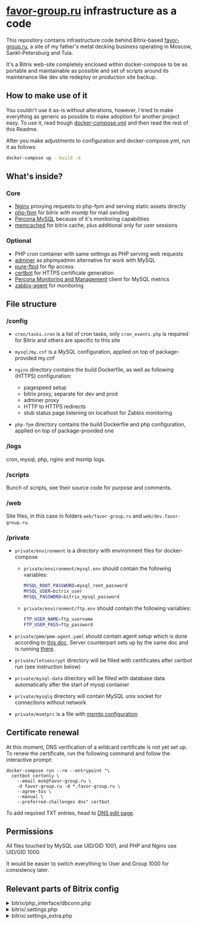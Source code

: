 # [favor-group.ru](https://favor-group.ru) infrastructure as a code

This repository contains infrastructure code behind Bitrix-based [favor-group.ru](https://favor-group.ru), a site
of my father's metal decking business operating in Moscow, Sankt-Petersburg and Tula.

It's a Bitrix web-site completely enclosed within docker-compose to be as portable and maintainable as possible and set of scripts around its maintenance like dev site redeploy or production site backup.

## How to make use of it

You couldn't use it as-is without alterations, however, I tried to make everything as generic
as possible to make adoption for another project easy. To use it, read trough [docker-compose.yml](docker-compose.yml)
and then read the rest of this Readme.

After you make adjustments to configuration and docker-compose.yml, run it as follows:

```bash
docker-compose up --build -d
```

## What's inside?

### Core

- [Nginx](https://www.nginx.com/) proxying requests to php-fpm and serving static assets directly
- [php-fpm](https://www.php.net/manual/en/install.fpm.php) for bitrix with msmtp for mail sending
- [Percona MySQL](https://www.percona.com/software/mysql-database/percona-server) because of it's monitoring capabilities
- [memcached](https://memcached.org/) for bitrix cache, plus additional only for user sessions

### Optional

- PHP cron container with same settings as PHP serving web requests
- [adminer](https://www.adminer.org/) as phpmyadmin alternative for work with MySQL
- [pure-ftpd](https://www.pureftpd.org/project/pure-ftpd/) for ftp access
- [certbot](https://certbot.eff.org/) for HTTPS certificate generation
- [Percona Monitoring and Management](https://www.percona.com/doc/percona-monitoring-and-management/2.x/index.html) client for MySQL metrics
- [zabbix-agent](https://www.zabbix.com/zabbix_agent) for monitoring

## File structure

### /config

- `cron/tasks.cron` is a list of cron tasks, only `cron_events.php` is required for Bitrix and others are specific to this site

- `mysql/my.cnf` is a MySQL configuration, applied on top of package-provided my.cnf

- `nginx` directory contains the build Dockerfile, as well as following (HTTPS) configuration:
  - pagespeed setup
  - bitrix proxy, separate for dev and prod
  - adminer proxy
  - HTTP to HTTPS redirects
  - stub status page listening on localhost for Zabbix monitoring

- `php-fpm` directory contains the build Dockerfile and php configuration, applied on top of package-provided one

### /logs

cron, mysql, php, nginx and msmtp logs.

### /scripts

Bunch of scripts, see their source code for purpose and comments.

### /web

Site files, in this case in folders `web/favor-group.ru` and `web/dev.favor-group.ru`.

### /private

- `private/environment` is a directory with environment files for docker-compose

    - `private/environment/mysql.env` should contain the following variables:

      ```bash
      MYSQL_ROOT_PASSWORD=mysql_root_password
      MYSQL_USER=bitrix_user
      MYSQL_PASSWORD=bitrix_mysql_password
      ```

    - `private/environment/ftp.env` should contain the following variables:
  
      ```bash
      FTP_USER_NAME=ftp_username
      FTP_USER_PASS=ftp_password
      ```

- `private/pmm/pmm-agent.yaml` should contain agent setup which is done according to
  [this doc](https://gist.github.com/paskal/48f10a0a584f4849be6b0889ede9262b).
  Server counterpart sets up by the same doc and is running [there](https://github.com/paskal/terrty/).

- `private/letsencrypt` directory will be filled with certificates after certbot run (see instruction below)

- `private/mysql-data` directory will be filled with database data automatically after the start of mysql container

- `private/mysqlq` directory will contain MySQL unix socket for connections without network

- `private/msmtprc` is a file with [msmtp configuration](https://wiki.archlinux.org/index.php/Msmtp)

## Certificate renewal

At this moment, DNS verification of a wildcard certificate is not yet set up.
To renew the certificate, run the following command and follow the interactive prompt:

```shell
docker-compose run --rm --entrypoint "\
  certbot certonly \
    --email msk@favor-group.ru \
    -d favor-group.ru -d *.favor-group.ru \
    --agree-tos \
    --manual \
    --preferred-challenges dns" certbot
```

To add required TXT entries, head to [DNS edit page](https://fornex.com/my/dns/favor-group.ru/).

## Permissions

All files touched by MySQL use UID/GID 1001, and PHP and Nginx use UID/GID 1000.

It would be easier to switch everything to User and Group 1000 for consistency later.


## Relevant parts of Bitrix config

<details><summary>bitrix/php_interface/dbconn.php</summary>

```php
define('BX_CRONTAB_SUPPORT', true);

define("BX_USE_MYSQLI", true);
define("DBPersistent", true);
define("DELAY_DB_CONNECT", true);
$DBType = "mysql";
$DBHost = "localhost";
$DBName = "<DBNAME>";
$DBLogin = "<DBUSER>";
$DBPassword = "<DBPASSWORD>";
define('BX_TEMPORARY_FILES_DIRECTORY', '/tmp');

define("BX_CACHE_TYPE", "memcache");
define("BX_CACHE_SID", "prod"); // or "dev" in case of dev config
define("BX_MEMCACHE_HOST", "memcached");
define("BX_MEMCACHE_PORT", "11211");
define('BX_SECURITY_SESSION_MEMCACHE_HOST', 'memcached-sessions');
define('BX_SECURITY_SESSION_MEMCACHE_PORT', 11211);
```

</details>

<details><summary>bitrix/.settings.php</summary>

```php
  'session' => array (
  'value' =>
  array (
    'mode' => 'default',
    'handlers' =>
    array (
      'general' =>
      array (
        'type' => 'memcache',
        'host' => 'memcached-sessions',
        'port' => '11211',
      ),
    ),
  ),
  'readonly' => true,
  ),
  'connections' =>
  array (
    'value' =>
    array (
      'default' =>
      array (
        'className' => '\\Bitrix\\Main\\DB\\MysqliConnection',
        'host' => 'localhost',
        'database' => '<DBNAME>',
        'login' => '<DBUSER>',
        'password' => '<DBPASSWORD>',
        'options' => 2.0,
      ),
    ),
    'readonly' => true,
  ),
```

</details>

<details><summary>bitrix/.settings_extra.php</summary>

```php
<?php
return array(
  'cache' => array(
    'value' => array(
      'type' => 'memcache',
      'memcache' => array(
        'host' => 'memcached',
        'port' => '11211',
      ),
      'sid' => "prod" // or "dev" in case of dev config
    ),
  ),
);
?>
```

</details>
